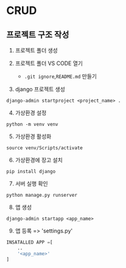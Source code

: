 # CRUD

## 프로젝트 구조 작성

1. 프로젝트 폴더 생성
2. 프로젝트 폴더 VS CODE 열기
    - `.git ignore`,`README.md` 만들기

3. django 프로젝트 생성
```
django-admin startproject <project_name> .
```

4. 가상환경 설정
```
python -m venv venv
```

5. 가상환경 활성화
```
source venv/Scripts/activate
```

6. 가상환경에 장고 설치
```
pip install django
```

7. 서버 실행 확인
```
python manage.py runserver
```

8. 앱 생성
```
django-admin startapp <app_name>
```

9. 앱 등록 => 'settings.py'
```python
INSATALLED APP =[
    ..
    '<app_name>'
]
```